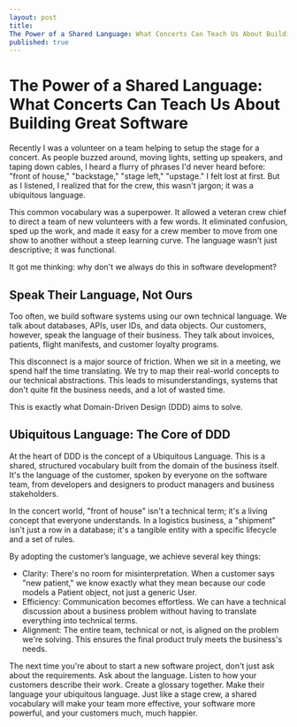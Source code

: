 ```yaml
---
layout: post
title: 
The Power of a Shared Language: What Concerts Can Teach Us About Building Great Software
published: true
---
```


# The Power of a Shared Language: What Concerts Can Teach Us About Building Great Software

Recently I was a volunteer on a team helping to setup the stage for a concert. As people buzzed around, moving lights, setting up speakers, and taping down cables, I heard a flurry of phrases I'd never heard before: "front of house," "backstage," "stage left," "upstage." I felt lost at first. But as I listened, I realized that for the crew, this wasn't jargon; it was a ubiquitous language.

This common vocabulary was a superpower. It allowed a veteran crew chief to direct a team of new volunteers with a few words. It eliminated confusion, sped up the work, and made it easy for a crew member to move from one show to another without a steep learning curve. The language wasn't just descriptive; it was functional.

It got me thinking: why don't we always do this in software development?

## Speak Their Language, Not Ours

Too often, we build software systems using our own technical language. We talk about databases, APIs, user IDs, and data objects. Our customers, however, speak the language of their business. They talk about invoices, patients, flight manifests, and customer loyalty programs.

This disconnect is a major source of friction. When we sit in a meeting, we spend half the time translating. We try to map their real-world concepts to our technical abstractions. This leads to misunderstandings, systems that don't quite fit the business needs, and a lot of wasted time.

This is exactly what Domain-Driven Design (DDD) aims to solve.

## Ubiquitous Language: The Core of DDD

At the heart of DDD is the concept of a Ubiquitous Language. This is a shared, structured vocabulary built from the domain of the business itself. It's the language of the customer, spoken by everyone on the software team, from developers and designers to product managers and business stakeholders.

In the concert world, "front of house" isn't a technical term; it's a living concept that everyone understands. In a logistics business, a "shipment" isn't just a row in a database; it's a tangible entity with a specific lifecycle and a set of rules.

By adopting the customer’s language, we achieve several key things:
 * Clarity: There's no room for misinterpretation. When a customer says "new patient," we know exactly what they mean because our code models a Patient object, not just a generic User.
 * Efficiency: Communication becomes effortless. We can have a technical discussion about a business problem without having to translate everything into technical terms.
 * Alignment: The entire team, technical or not, is aligned on the problem we're solving. This ensures the final product truly meets the business's needs.

The next time you're about to start a new software project, don't just ask about the requirements. Ask about the language. Listen to how your customers describe their work. Create a glossary together. Make their language your ubiquitous language. Just like a stage crew, a shared vocabulary will make your team more effective, your software more powerful, and your customers much, much happier.
